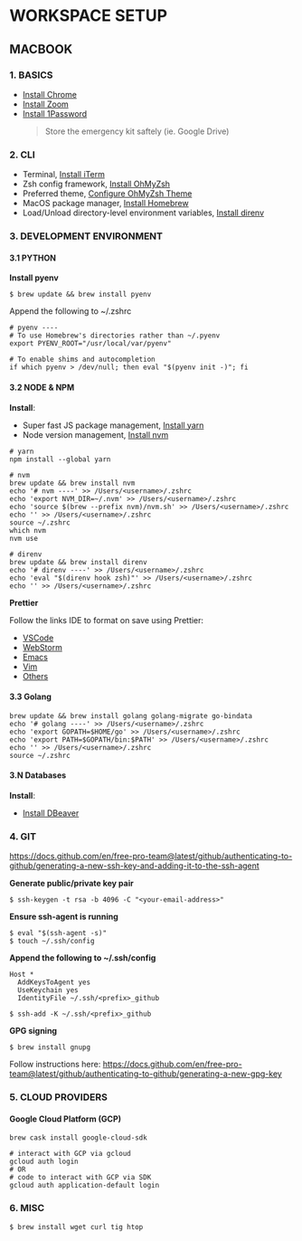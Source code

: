 # WORKSPACE SETUP

## MACBOOK

### 1. BASICS

- [Install Chrome](https://www.google.com/intl/en_ca/chrome/)
- [Install Zoom](https://zoom.us/)
- [Install 1Password](https://1password.com/downloads/mac/) 
  > Store the emergency kit saftely (ie. Google Drive)

### 2. CLI

- Terminal, [Install iTerm](https://iterm2.com/)
- Zsh config framework, [Install OhMyZsh](https://github.com/ohmyzsh/ohmyzsh)
- Preferred theme, [Configure OhMyZsh Theme](https://github.com/ohmyzsh/ohmyzsh/wiki/Themes#half-life)
- MacOS package manager, [Install Homebrew](https://brew.sh/)
- Load/Unload directory-level environment variables, [Install direnv](https://direnv.net/)

### 3. DEVELOPMENT ENVIRONMENT

#### 3.1 PYTHON

**Install pyenv**

```
$ brew update && brew install pyenv
```

Append the following to ~/.zshrc

```
# pyenv ----
# To use Homebrew's directories rather than ~/.pyenv
export PYENV_ROOT="/usr/local/var/pyenv"

# To enable shims and autocompletion
if which pyenv > /dev/null; then eval "$(pyenv init -)"; fi
```

#### 3.2 NODE & NPM

**Install**:

- Super fast JS package management, [Install yarn](https://classic.yarnpkg.com/en/docs/install)
- Node version management, [Install nvm](https://github.com/nvm-sh/nvm#installing-and-updating) 

```
# yarn
npm install --global yarn

# nvm
brew update && brew install nvm
echo '# nvm ----' >> /Users/<username>/.zshrc
echo 'export NVM_DIR=~/.nvm' >> /Users/<username>/.zshrc
echo 'source $(brew --prefix nvm)/nvm.sh' >> /Users/<username>/.zshrc
echo '' >> /Users/<username>/.zshrc
source ~/.zshrc
which nvm
nvm use

# direnv
brew update && brew install direnv
echo '# direnv ----' >> /Users/<username>/.zshrc
echo 'eval "$(direnv hook zsh)"' >> /Users/<username>/.zshrc
echo '' >> /Users/<username>/.zshrc
```

**Prettier**

Follow the links IDE to format on save using Prettier:

- [VSCode](https://prettier.io/docs/en/editors.html#visual-studio-code)
- [WebStorm](https://prettier.io/docs/en/webstorm.html#running-prettier-on-save-using-file-watcher)
- [Emacs](https://prettier.io/docs/en/editors.html#emacs)
- [Vim](https://prettier.io/docs/en/editors.html#vim)
- [Others](https://prettier.io/docs/en/editors.html)

#### 3.3 Golang

```
brew update && brew install golang golang-migrate go-bindata
echo '# golang ----' >> /Users/<username>/.zshrc
echo 'export GOPATH=$HOME/go' >> /Users/<username>/.zshrc
echo 'export PATH=$GOPATH/bin:$PATH' >> /Users/<username>/.zshrc
echo '' >> /Users/<username>/.zshrc
source ~/.zshrc
```

#### 3.N Databases

**Install**:

- [Install DBeaver](https://dbeaver.io/download/)

### 4. GIT

https://docs.github.com/en/free-pro-team@latest/github/authenticating-to-github/generating-a-new-ssh-key-and-adding-it-to-the-ssh-agent

**Generate public/private key pair**

```
$ ssh-keygen -t rsa -b 4096 -C "<your-email-address>"
```

**Ensure ssh-agent is running**

```
$ eval "$(ssh-agent -s)"
$ touch ~/.ssh/config
```

**Append the following to ~/.ssh/config**

```
Host *
  AddKeysToAgent yes
  UseKeychain yes
  IdentityFile ~/.ssh/<prefix>_github
```

```
$ ssh-add -K ~/.ssh/<prefix>_github
```

**GPG signing**

```
$ brew install gnupg
```

Follow instructions here: https://docs.github.com/en/free-pro-team@latest/github/authenticating-to-github/generating-a-new-gpg-key

### 5. CLOUD PROVIDERS

#### Google Cloud Platform (GCP)

```
brew cask install google-cloud-sdk

# interact with GCP via gcloud
gcloud auth login
# OR
# code to interact with GCP via SDK
gcloud auth application-default login
```

### 6. MISC

```
$ brew install wget curl tig htop
```
